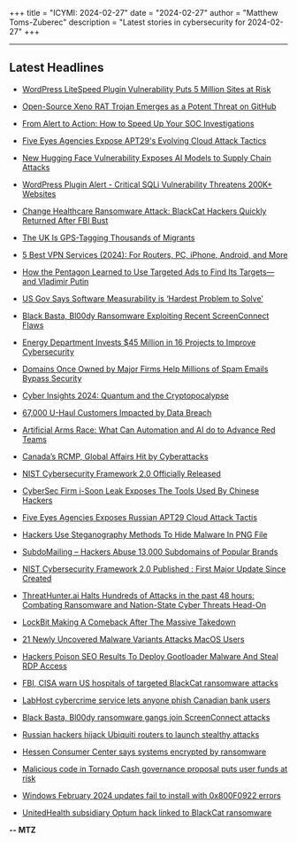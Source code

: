 +++
title = "ICYMI: 2024-02-27"
date = "2024-02-27"
author = "Matthew Toms-Zuberec"
description = "Latest stories in cybersecurity for 2024-02-27"
+++

---------------------------------------------------------------------------
## Latest Headlines
- [WordPress LiteSpeed Plugin Vulnerability Puts 5 Million Sites at Risk](https://thehackernews.com/2024/02/wordpress-litespeed-plugin.html)

- [Open-Source Xeno RAT Trojan Emerges as a Potent Threat on GitHub](https://thehackernews.com/2024/02/open-source-xeno-rat-trojan-emerges-as.html)

- [From Alert to Action: How to Speed Up Your SOC Investigations](https://thehackernews.com/2024/02/from-alert-to-action-how-to-speed-up.html)

- [Five Eyes Agencies Expose APT29's Evolving Cloud Attack Tactics](https://thehackernews.com/2024/02/five-eyes-agencies-expose-apt29s.html)

- [New Hugging Face Vulnerability Exposes AI Models to Supply Chain Attacks](https://thehackernews.com/2024/02/new-hugging-face-vulnerability-exposes.html)

- [WordPress Plugin Alert - Critical SQLi Vulnerability Threatens 200K+ Websites](https://thehackernews.com/2024/02/wordpress-plugin-alert-critical-sqli.html)

- [Change Healthcare Ransomware Attack: BlackCat Hackers Quickly Returned After FBI Bust](https://www.wired.com/story/blackcat-ransomware-disruptions-comebacks/)

- [The UK Is GPS-Tagging Thousands of Migrants](https://www.wired.com/story/gps-tags-migrants/)

- [5 Best VPN Services (2024): For Routers, PC, iPhone, Android, and More](https://www.wired.com/story/best-vpn/)

- [How the Pentagon Learned to Use Targeted Ads to Find Its Targets—and Vladimir Putin](https://www.wired.com/story/how-pentagon-learned-targeted-ads-to-find-targets-and-vladimir-putin/)

- [US Gov Says Software Measurability is ‘Hardest Problem to Solve’](https://www.securityweek.com/us-gov-says-software-measurability-is-hardest-problem-to-solve/)

- [Black Basta, Bl00dy Ransomware Exploiting Recent ScreenConnect Flaws](https://www.securityweek.com/black-basta-bl00dy-ransomware-exploiting-recent-screenconnect-flaws/)

- [Energy Department Invests $45 Million in 16 Projects to Improve Cybersecurity](https://www.securityweek.com/energy-department-invests-45-million-in-16-projects-to-improve-cybersecurity/)

- [Domains Once Owned by Major Firms Help Millions of Spam Emails Bypass Security](https://www.securityweek.com/domains-once-owned-by-major-firms-help-millions-of-spam-emails-bypass-security/)

- [Cyber Insights 2024: Quantum and the Cryptopocalypse](https://www.securityweek.com/cyber-insights-2024-quantum-and-the-cryptopocalypse/)

- [67,000 U-Haul Customers Impacted by Data Breach](https://www.securityweek.com/67000-u-haul-customers-impacted-by-data-breach/)

- [Artificial Arms Race: What Can Automation and AI do to Advance Red Teams](https://www.securityweek.com/artificial-arms-race-what-can-automation-and-ai-do-to-advance-red-teams/)

- [Canada’s RCMP, Global Affairs Hit by Cyberattacks](https://www.securityweek.com/canadas-rcmp-global-affairs-hit-by-cyberattacks/)

- [NIST Cybersecurity Framework 2.0 Officially Released](https://www.securityweek.com/nist-cybersecurity-framework-2-0-officially-released/)

- [CyberSec Firm i-Soon Leak Exposes The Tools Used By Chinese Hackers](https://cybersecuritynews.com/i-soon-leak-reveals-chinese-hacking-tools/)

- [Five Eyes Agencies Exposes Russian APT29 Cloud Attack Tactis](https://cybersecuritynews.com/russian-apt29-cloud-attack-tactis/)

- [Hackers Use Steganography Methods To Hide Malware In PNG File](https://cybersecuritynews.com/hackers-steganography-png-malware/)

- [SubdoMailing – Hackers Abuse 13,000 Subdomains of Popular Brands](https://cybersecuritynews.com/subdomailing-hackers-exploit-brands/)

- [NIST Cybersecurity Framework 2.0 Published : First Major Update Since Created](https://cybersecuritynews.com/nistcybersecurity-framework-2-0/)

- [ThreatHunter.ai Halts Hundreds of Attacks in the past 48 hours: Combating Ransomware and Nation-State Cyber Threats Head-On](https://cybersecuritynews.com/threathunter-ai-halts-hundreds-of-attacks/)

- [LockBit Making A Comeback After The Massive Takedown](https://cybersecuritynews.com/lockbit-comeback-post-takedown/)

- [21 Newly Uncovered Malware Variants Attacks MacOS Users](https://cybersecuritynews.com/21-newly-discovered-malware-variants-targeting-mac/)

- [Hackers Poison SEO Results To Deploy Gootloader Malware And Steal RDP Access](https://cybersecuritynews.com/gootloader-seo-poisoning/)

- [FBI, CISA warn US hospitals of targeted BlackCat ransomware attacks](https://www.bleepingcomputer.com/news/security/fbi-cisa-warn-us-hospitals-of-targeted-blackcat-ransomware-attacks/)

- [LabHost cybercrime service lets anyone phish Canadian bank users](https://www.bleepingcomputer.com/news/security/labhost-cybercrime-service-lets-anyone-phish-canadian-bank-users/)

- [Black Basta, Bl00dy ransomware gangs join ScreenConnect attacks](https://www.bleepingcomputer.com/news/security/black-basta-bl00dy-ransomware-gangs-join-screenconnect-attacks/)

- [Russian hackers hijack Ubiquiti routers to launch stealthy attacks](https://www.bleepingcomputer.com/news/security/russian-hackers-hijack-ubiquiti-routers-to-launch-stealthy-attacks/)

- [Hessen Consumer Center says systems encrypted by ransomware](https://www.bleepingcomputer.com/news/security/hessen-consumer-center-says-systems-encrypted-by-ransomware/)

- [Malicious code in Tornado Cash governance proposal puts user funds at risk](https://www.bleepingcomputer.com/news/security/malicious-code-in-tornado-cash-governance-proposal-puts-user-funds-at-risk/)

- [Windows February 2024 updates fail to install with 0x800F0922 errors](https://www.bleepingcomputer.com/news/microsoft/windows-february-2024-updates-fail-to-install-with-0x800f0922-errors/)

- [UnitedHealth subsidiary Optum hack linked to BlackCat ransomware](https://www.bleepingcomputer.com/news/security/unitedhealth-subsidiary-optum-hack-linked-to-blackcat-ransomware/)

**-- MTZ**